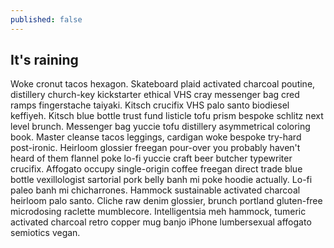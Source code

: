 ```yaml
---
published: false
---
```

## It's raining

Woke cronut tacos hexagon. Skateboard plaid activated charcoal poutine, distillery church-key kickstarter ethical VHS cray messenger bag cred ramps fingerstache taiyaki. Kitsch crucifix VHS palo santo biodiesel keffiyeh. Kitsch blue bottle trust fund listicle tofu prism bespoke schlitz next level brunch. Messenger bag yuccie tofu distillery asymmetrical coloring book. Master cleanse tacos leggings, cardigan woke bespoke try-hard post-ironic. Heirloom glossier freegan pour-over you probably haven't heard of them flannel poke lo-fi yuccie craft beer butcher typewriter crucifix. Affogato occupy single-origin coffee freegan direct trade blue bottle vexillologist sartorial pork belly banh mi poke hoodie actually. Lo-fi paleo banh mi chicharrones. Hammock sustainable activated charcoal heirloom palo santo. Cliche raw denim glossier, brunch portland gluten-free microdosing raclette mumblecore. Intelligentsia meh hammock, tumeric activated charcoal retro copper mug banjo iPhone lumbersexual affogato semiotics vegan.